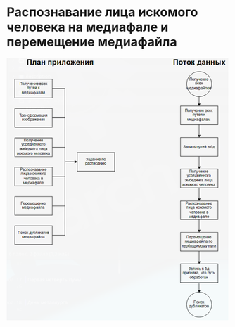 # Распознавание лица искомого человека на медиафале и перемещение медиафайла
![face_detection.png](./description/face_detection.png)
